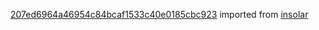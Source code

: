 [207ed6964a46954c84bcaf1533c40e0185cbc923](https://github.com/insolar/insolar/commit/207ed6964a46954c84bcaf1533c40e0185cbc923) imported from [insolar](https://github.com/insolar/insolar)
